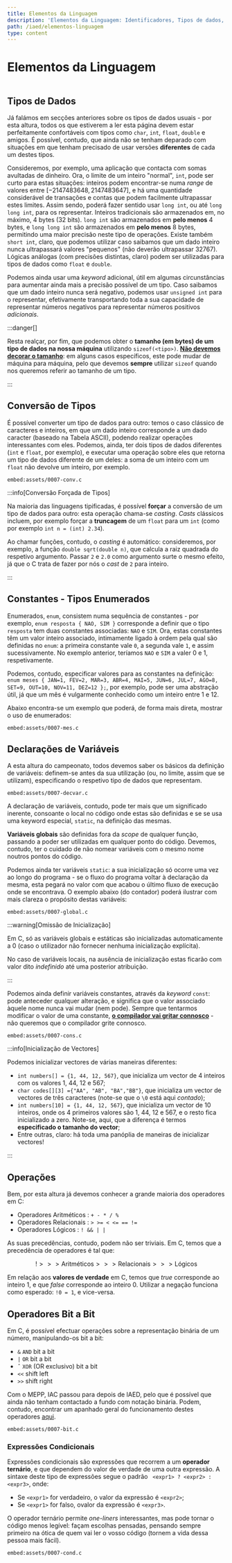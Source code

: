 ```yaml
---
title: Elementos da Linguagem
description: 'Elementos da Linguagem: Identificadores, Tipos de dados, Formatos de Leitura e Escrita. Conversão de tipos. Tipos Enumerados. Inicialização de Variáveis. Operadores e Precedências.'
path: /iaed/elementos-linguagem
type: content
---
```


# Elementos da Linguagem

```toc

```

## Tipos de Dados

Já falámos em secções anteriores sobre os tipos de dados usuais - por esta altura, todos os que estiverem a ler esta página devem estar perfeitamente confortáveis com tipos como `char`, `int`, `float`, `double` e amigos. É possível, contudo, que ainda não se tenham deparado com situações em que tenham precisado de usar versões **diferentes** de cada um destes tipos.

Consideremos, por exemplo, uma aplicação que contacta com somas avultadas de dinheiro. Ora, o limite de um inteiro "normal", `int`, pode ser curto para estas situações: inteiros podem encontrar-se numa _range_ de valores entre $[-2 147 483 648, 2 147 483 647]$, e há uma quantidade considerável de transações e contas que podem facilmente ultrapassar estes limites. Assim sendo, poderá fazer sentido usar `long int`, ou até `long long int`, para os representar. Inteiros tradicionais são armazenados em, no máximo, 4 bytes (32 bits). `long int` são armazenados em **pelo menos** 4 bytes, e `long long int` são armazenados em **pelo menos** 8 bytes, permitindo uma maior precisão neste tipo de operações. Existe também `short int`, claro, que podemos utilizar caso saibamos que um dado inteiro nunca ultrapassará valores "pequenos" (não deverão ultrapassar $32767$). Lógicas análogas (com precisões distintas, claro) podem ser utilizadas para tipos de dados como `float` e `double`.

Podemos ainda usar uma _keyword_ adicional, útil em algumas circunstâncias para aumentar ainda mais a precisão possível de um tipo. Caso saibamos que um dado inteiro nunca será negativo, podemos usar `unsigned int` para o representar, efetivamente transportando toda a sua capacidade de representar números negativos para representar números positivos _adicionais_.

:::danger[]

Resta realçar, por fim, que podemos obter o **tamanho (em bytes) de um tipo de dados na nossa máquina** utilizando `sizeof(<tipo>)`. [**Não devemos decorar o tamanho**](color:red): em alguns casos específicos, este pode mudar de máquina para máquina, pelo que devemos **sempre** utilizar `sizeof` quando nos queremos referir ao tamanho de um tipo.

:::

## Conversão de Tipos

É possível converter um tipo de dados para outro: temos o caso clássico de caracteres e inteiros, em que um dado inteiro corresponde a um dado caracter (baseado na Tabela ASCII), podendo realizar operações interessantes com eles. Podemos, ainda, ter dois tipos de dados diferentes (`int` e `float`, por exemplo), e executar uma operação sobre eles que retorna um tipo de dados diferente de um deles: a soma de um inteiro com um `float` não devolve um inteiro, por exemplo.

`embed:assets/0007-conv.c`

:::info[Conversão Forçada de Tipos]

Na maioria das linguagens tipificadas, é possível **forçar** a conversão de um tipo de dados para outro: esta operação chama-se _casting_. _Casts_ clássicos incluem, por exemplo forçar a **truncagem** de um `float` para um `int` (como por exemplo `int n = (int) 2.34`).

Ao chamar funções, contudo, o _casting_ é automático: consideremos, por exemplo, a função `double sqrt(double n)`, que calcula a raiz quadrada do respetivo argumento. Passar `2` e `2.0` como argumento surte o mesmo efeito, já que o C trata de fazer por nós o _cast_ de `2` para inteiro.

:::

## Constantes - Tipos Enumerados

Enumerados, `enum`, consistem numa sequência de constantes - por exemplo, `enum resposta { NAO, SIM }` corresponde a definir que o tipo `resposta` tem duas constantes associadas: `NAO` e `SIM`. Ora, estas constantes têm um valor inteiro associado, intimamente ligado à ordem pela qual são definidas no `enum`: a primeira constante vale `0`, a segunda vale `1`, e assim sucessivamente. No exemplo anterior, teríamos `NAO` e `SIM` a valer 0 e 1, respetivamente.

Podemos, contudo, especificar valores para as constantes na definição: `enum meses { JAN=1, FEV=2, MAR=3, ABR=4, MAI=5, JUN=6, JUL=7, AGO=8, SET=9, OUT=10, NOV=11, DEZ=12 };`, por exemplo, pode ser uma abstração útil, já que um mês é vulgarmente conhecido como um inteiro entre 1 e 12.

Abaixo encontra-se um exemplo que poderá, de forma mais direta, mostrar o uso de enumerados:

`embed:assets/0007-mes.c`

## Declarações de Variáveis

A esta altura do campeonato, todos devemos saber os básicos da definição de variáveis: definem-se antes da sua utilização (ou, no limite, assim que se utilizam), especificando o respetivo tipo de dados que representam.

`embed:assets/0007-decvar.c`

A declaração de variáveis, contudo, pode ter mais que um significado inerente, consoante o local no código onde estas são definidas e se se usa uma keyword especial, `static`, na definição das mesmas.

**Variáveis globais** são definidas fora da _scope_ de qualquer função, passando a poder ser utilizadas em qualquer ponto do código. Devemos, contudo, ter o cuidado de não nomear variáveis com o mesmo nome noutros pontos do código.

Podemos ainda ter variáveis `static`: a sua inicialização só ocorre uma vez ao longo do programa - se o fluxo do programa voltar à declaração da mesma, esta pegará no valor com que acabou o último fluxo de execução onde se encontrava. O exemplo abaixo (do contador) poderá ilustrar com mais clareza o propósito destas variáveis:

`embed:assets/0007-global.c`

:::warning[Omissão de Inicialização]

Em C, só as variáveis globais e estáticas são inicializadas automaticamente a 0 (caso o utilizador não fornecer nenhuma inicialização explícita).

No caso de variáveis locais, na ausência de inicialização estas ficarão com valor dito _indefinido_ até uma posterior atribuição.

:::

Podemos ainda definir variáveis constantes, através da _keyword_ `const`: pode anteceder qualquer alteração, e significa que o valor associado àquele nome nunca vai mudar (nem pode). Sempre que tentarmos modificar o valor de uma constante, [**o compilador vai gritar connosco**](color:red) - não queremos que o compilador grite connosco.

`embed:assets/0007-cons.c`

:::info[Inicialização de Vectores]

Podemos inicializar vectores de várias maneiras diferentes:

- `int numbers[] = {1, 44, 12, 567}`, que inicializa um vector de 4 inteiros com os valores 1, 44, 12 e 567;
- `char codes[][3] ={"AA", "AB", "BA","BB"}`, que inicializa um vector de vectores de três caracteres (note-se que o `\0` está aqui _contado_);
- `int numbers[10] = {1, 44, 12, 567}`, que inicializa um vector de 10 inteiros, onde os 4 primeiros valores são 1, 44, 12 e 567, e o resto fica inicializado a zero. Note-se, aqui, que a diferença é termos **especificado o tamanho do vector**;
- Entre outras, claro: há toda uma panóplia de maneiras de inicializar vectores!

:::

## Operações

Bem, por esta altura já devemos conhecer a grande maioria dos operadores em C:

- Operadores Aritméticos :
  `+ - * / %`
- Operadores Relacionais :
  `> >= < <= == !=`
- Operadores Lógicos :
  `! && | |`

As suas precedências, contudo, podem não ser triviais. Em C, temos que a precedẽncia de operadores é tal que:

$$
\text{!} >>> \text{Aritméticos} >>> \text{Relacionais} >>> \text{Lógicos}
$$

Em relação aos **valores de verdade** em C, temos que _true_ corresponde ao inteiro $1$, e que _false_ corresponde ao inteiro $0$. Utilizar a negação funciona como esperado: `!0 = 1`, e vice-versa.

## Operadores Bit a Bit

Em C, é possível efectuar operações sobre a representação binária de um número, manipulando-os bit a bit:

- `&` `AND` bit a bit
- `|` `OR` bit a bit
- `ˆ` `XOR` (OR exclusivo) bit a bit
- `<<` shift left
- `>>` shift right

Com o MEPP, IAC passou para depois de IAED, pelo que é possível que ainda não tenham contactado a fundo com notação binária. Podem, contudo, encontrar um apanhado geral do funcionamento destes operadores [aqui](https://www.programiz.com/c-programming/bitwise-operators).

`embed:assets/0007-bit.c`

### Expressões Condicionais

Expressões condicionais são expressões que recorrem a um **operador ternário**, e que dependem do valor de verdade de uma outra expressão. A sintaxe deste tipo de expressões segue o padrão ` <expr1> ? <expr2> : <expr3>`, onde:

- Se `<expr1>` for verdadeiro, o valor da expressão é `<expr2>`;
- Se `<expr1>` for falso, ovalor da expressão é `<expr3>`.

O operador ternário permite _one-liners_ interessantes, mas pode tornar o código menos legível: façam escolhas pensadas, pensando sempre primeiro na ótica de quem vai ler o vosso código (tornem a vida dessa pessoa mais fácil).

`embed:assets/0007-cond.c`
